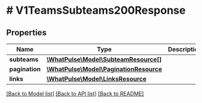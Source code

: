 # # V1TeamsSubteams200Response

## Properties

Name | Type | Description | Notes
------------ | ------------- | ------------- | -------------
**subteams** | [**\WhatPulse\Model\SubteamResource[]**](SubteamResource.md) |  |
**pagination** | [**\WhatPulse\Model\PaginationResource**](PaginationResource.md) |  |
**links** | [**\WhatPulse\Model\LinksResource**](LinksResource.md) |  |

[[Back to Model list]](../../README.md#models) [[Back to API list]](../../README.md#endpoints) [[Back to README]](../../README.md)
